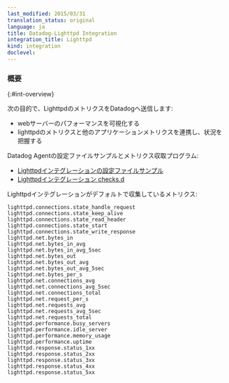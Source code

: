 ```yaml
---
last_modified: 2015/03/31
translation_status: original
language: ja
title: Datadog-Lighttpd Integration
integration_title: Lighttpd
kind: integration
doclevel:
---
```


<!-- ### Overview
{:#int-overview}

Bring Lighttpd metrics to Datadog to:

- Visualize your web server performance.
- Correlate the performance of Lighttpd with the rest of your applications. -->

### 概要
{:#int-overview}

次の目的で、LighttpdのメトリクスをDatadogへ送信します:

- webサーバーのパフォーマンスを可視化する
- lighttpdのメトリクスと他のアプリケーションメトリクスを連携し、状況を把握する


<!-- From the open-source Agent:

* [Lighttpd YAML example](https://github.com/DataDog/dd-agent/blob/master/conf.d/lighttpd.yaml.example)
* [Lighttpd checks.d](https://github.com/DataDog/dd-agent/blob/master/checks.d/lighttpd.py) -->

Datadog Agentの設定ファイルサンプルとメトリクス収取プログラム:
* [Lighttpdインテグレーションの設定ファイルサンプル](https://github.com/DataDog/dd-agent/blob/master/conf.d/lighttpd.yaml.example)
* [Lighttpdインテグレーション checks.d](https://github.com/DataDog/dd-agent/blob/master/checks.d/lighttpd.py)


<!-- The following metrics are collected by default with the Lighttpd integration:

    lighttpd.connections.state_handle_request
    lighttpd.connections.state_keep_alive
    lighttpd.connections.state_read_header
    lighttpd.connections.state_start
    lighttpd.connections.state_write_response
    lighttpd.net.bytes_in
    lighttpd.net.bytes_in_avg
    lighttpd.net.bytes_in_avg_5sec
    lighttpd.net.bytes_out
    lighttpd.net.bytes_out_avg
    lighttpd.net.bytes_out_avg_5sec
    lighttpd.net.bytes_per_s
    lighttpd.net.connections_avg
    lighttpd.net.connections_avg_5sec
    lighttpd.net.connections_total
    lighttpd.net.request_per_s
    lighttpd.net.requests_avg
    lighttpd.net.requests_avg_5sec
    lighttpd.net.requests_total
    lighttpd.performance.busy_servers
    lighttpd.performance.idle_server
    lighttpd.performance.memory_usage
    lighttpd.performance.uptime
    lighttpd.response.status_1xx
    lighttpd.response.status_2xx
    lighttpd.response.status_3xx
    lighttpd.response.status_4xx
    lighttpd.response.status_5xx -->

Lighttpdインテグレーションがデフォルトで収集しているメトリクス:

    lighttpd.connections.state_handle_request
    lighttpd.connections.state_keep_alive
    lighttpd.connections.state_read_header
    lighttpd.connections.state_start
    lighttpd.connections.state_write_response
    lighttpd.net.bytes_in
    lighttpd.net.bytes_in_avg
    lighttpd.net.bytes_in_avg_5sec
    lighttpd.net.bytes_out
    lighttpd.net.bytes_out_avg
    lighttpd.net.bytes_out_avg_5sec
    lighttpd.net.bytes_per_s
    lighttpd.net.connections_avg
    lighttpd.net.connections_avg_5sec
    lighttpd.net.connections_total
    lighttpd.net.request_per_s
    lighttpd.net.requests_avg
    lighttpd.net.requests_avg_5sec
    lighttpd.net.requests_total
    lighttpd.performance.busy_servers
    lighttpd.performance.idle_server
    lighttpd.performance.memory_usage
    lighttpd.performance.uptime
    lighttpd.response.status_1xx
    lighttpd.response.status_2xx
    lighttpd.response.status_3xx
    lighttpd.response.status_4xx
    lighttpd.response.status_5xx
